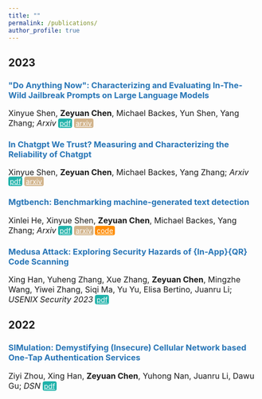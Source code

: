 ```yaml
---
title: ""
permalink: /publications/
author_profile: true
---
```


<style type="text/css" rel="stylesheet">
.btn--paper {
color: white;
background-color: lightseagreen;
padding: 1px 3px;
text-align: center;
border-radius: 4px;
a { TEXT-DECORATION:none }
}
.btn--arxiv {
color: white;
background-color: tan;
padding: 1px 3px;
text-align: center;
border-radius: 4px;
a { TEXT-DECORATION:none }
}
.btn--code {
color: white;
background-color: DARKORANGE;
padding: 1px 3px;
text-align: center;
border-radius: 4px;
a { TEXT-DECORATION:none }
}
</style>

<h2 id='2023'>2023</h2>

### <span style="color:rgb(39, 117, 182)">"Do Anything Now": Characterizing and Evaluating In-The-Wild Jailbreak Prompts on Large Language Models</span>
<font size="3">Xinyue Shen, <b>Zeyuan Chen</b>, Michael Backes, Yun Shen, Yang Zhang;
<i>Arxiv</i></font>
<a href="https://arxiv.org/abs/2308.03825" class="btn--paper" target="_blank">pdf</a>
<a href="https://arxiv.org/abs/2308.03825" class="btn--arxiv" target="_blank">arxiv</a>


### <span style="color:rgb(39, 117, 182)">In Chatgpt We Trust? Measuring and Characterizing the Reliability of Chatgpt</span>
<font size="3">Xinyue Shen, <b>Zeyuan Chen</b>, Michael Backes, Yang Zhang;
<i>Arxiv</i></font>
<a href="https://arxiv.org/abs/2304.08979" class="btn--paper" target="_blank">pdf</a>
<a href="https://arxiv.org/abs/2304.08979" class="btn--arxiv" target="_blank">arxiv</a>


### <span style="color:rgb(39, 117, 182)">Mgtbench: Benchmarking machine-generated text detection</span>
<font size="3">Xinlei He, Xinyue Shen, <b>Zeyuan Chen</b>, Michael Backes, Yang Zhang;
<i>Arxiv</i></font>
<a href="https://arxiv.org/abs/2303.14822" class="btn--paper" target="_blank">pdf</a>
<a href="https://arxiv.org/abs/2303.14822" class="btn--arxiv" target="_blank">arxiv</a>
<a href="https://github.com/xinleihe/MGTBench" class="btn--code" target="_blank">code</a>


### <span style="color:rgb(39, 117, 182)">Medusa Attack: Exploring Security Hazards of {In-App}{QR} Code Scanning</span>
<font size="3">Xing Han, Yuheng Zhang, Xue Zhang, <b>Zeyuan Chen</b>, Mingzhe Wang, Yiwei Zhang, Siqi Ma, Yu Yu, Elisa Bertino, Juanru Li;
<i>USENIX Security 2023</i></font>
<a href="https://www.usenix.org/system/files/usenixsecurity23-han-xing.pdf" class="btn--paper" target="_blank">pdf</a>


<h2 id='2022'>2022</h2>

### <span style="color:rgb(39, 117, 182)">SIMulation: Demystifying (Insecure) Cellular Network based One-Tap Authentication Services</span>
<font size="3">Ziyi Zhou, Xing Han, <b>Zeyuan Chen</b>, Yuhong Nan, Juanru Li, Dawu Gu;
<i>DSN</i></font>
<a href="https://ieeexplore.ieee.org/abstract/document/9833804" class="btn--paper" target="_blank">pdf</a>
